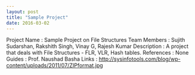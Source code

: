 ```yaml
---
layout: post
title: "Sample Project"
date: 2016-03-02
---
```

Project Name : Sample Project on File Structures
Team Members : Sujith Sudarshan, Rakshith Singh, Vinay G, Rajesh Kumar
Description  : A project that deals with File Structures - FLR, VLR, Hash tables.
References   : None
Guides       : Prof. Naushad Basha
Links        : <http://sysinfotools.com/blog/wp-content/uploads/2011/07/ZIPformat.jpg>
